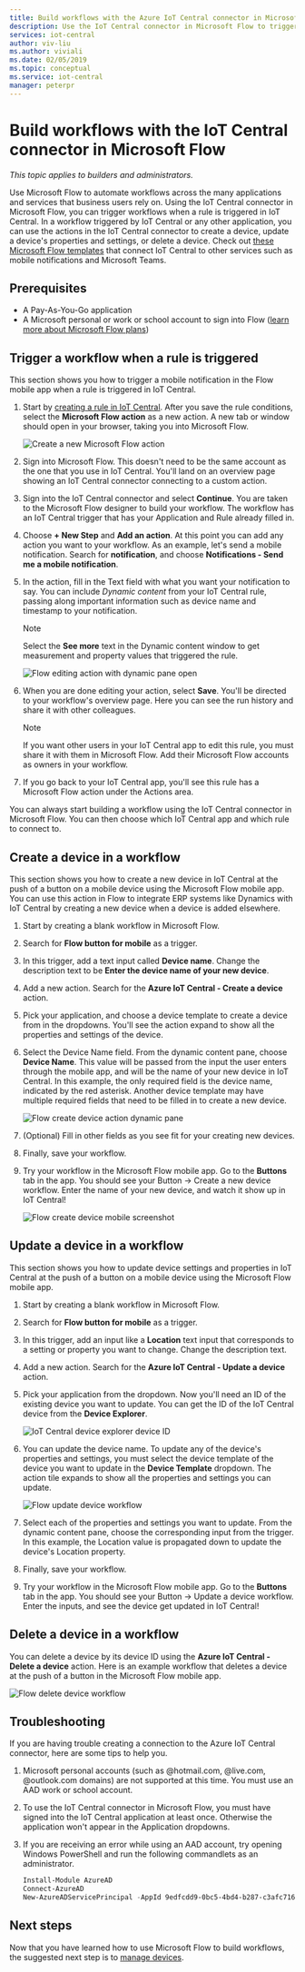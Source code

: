 ```yaml
---
title: Build workflows with the Azure IoT Central connector in Microsoft Flow | Microsoft Docs
description: Use the IoT Central connector in Microsoft Flow to trigger workflows and create, update, and delete devices in workflows.
services: iot-central
author: viv-liu
ms.author: viviali
ms.date: 02/05/2019
ms.topic: conceptual
ms.service: iot-central
manager: peterpr
---
```


# Build workflows with the IoT Central connector in Microsoft Flow

*This topic applies to builders and administrators.*

Use Microsoft Flow to automate workflows across the many applications and services that business users rely on. Using the IoT Central connector in Microsoft Flow, you can trigger workflows when a rule is triggered in IoT Central. In a workflow triggered by IoT Central or any other application, you can use the actions in the IoT Central connector to create a device, update a device's properties and settings, or delete a device. Check out [these Microsoft Flow templates](https://aka.ms/iotcentralflowtemplates) that connect IoT Central to other services such as mobile notifications and Microsoft Teams.

## Prerequisites

- A Pay-As-You-Go application
- A Microsoft personal or work or school account to sign into Flow ([learn more about Microsoft Flow plans](https://aka.ms/microsoftflowplans))

## Trigger a workflow when a rule is triggered

This section shows you how to trigger a mobile notification in the Flow mobile app when a rule is triggered in IoT Central.

1. Start by [creating a rule in IoT Central](howto-create-telemetry-rules.md). After you save the rule conditions, select the **Microsoft Flow action** as a new action. A new tab or window should open in your browser, taking you into Microsoft Flow.

    ![Create a new Microsoft Flow action](media/howto-add-microsoft-flow/createflowaction.png)

1. Sign into Microsoft Flow. This doesn't need to be the same account as the one that you use in IoT Central. You'll land on an overview page showing an IoT Central connector connecting to a custom action.

1. Sign into the IoT Central connector and select **Continue**. You are taken to the Microsoft Flow designer to build your workflow. The workflow has an IoT Central trigger that has your Application and Rule already filled in.

1. Choose **+ New Step** and **Add an action**. At this point you can add any action you want to your workflow. As an example, let's send a mobile notification. Search for **notification**, and choose **Notifications - Send me a mobile notification**.

1. In the action, fill in the Text field with what you want your notification to say. You can include *Dynamic content* from your IoT Central rule, passing along important information such as device name and timestamp to your notification.

    > [!NOTE]
    > Select the **See more** text in the Dynamic content window to get measurement and property values that triggered the rule.

    ![Flow editing action with dynamic pane open](./media/howto-add-microsoft-flow/flowdynamicpane.png)

1. When you are done editing your action, select **Save**. You'll be directed to your workflow's overview page. Here you can see the run history and share it with other colleagues.

    > [!NOTE]
    > If you want other users in your IoT Central app to edit this rule, you must share it with them in Microsoft Flow. Add their Microsoft Flow accounts as owners in your workflow.

1. If you go back to your IoT Central app, you'll see this rule has a Microsoft Flow action under the Actions area.

You can always start building a workflow using the IoT Central connector in Microsoft Flow. You can then choose which IoT Central app and which rule to connect to.

## Create a device in a workflow

This section shows you how to create a new device in IoT Central at the push of a button on a mobile device using the Microsoft Flow mobile app. You can use this action in Flow to integrate ERP systems like Dynamics with IoT Central by creating a new device when a device is added elsewhere.

1. Start by creating a blank workflow in Microsoft Flow.

1. Search for **Flow button for mobile** as a trigger.

1. In this trigger, add a text input called **Device name**. Change the description text to be **Enter the device name of your new device**.

1. Add a new action. Search for the **Azure IoT Central - Create a device** action.

1. Pick your application, and choose a device template to create a device from in the dropdowns. You'll see the action expand to show all the properties and settings of the device.

1. Select the Device Name field. From the dynamic content pane, choose **Device Name**. This value will be passed from the input the user enters through the mobile app, and will be the name of your new device in IoT Central. In this example, the only required field is the device name, indicated by the red asterisk. Another device template may have multiple required fields that need to be filled in to create a new device.

    ![Flow create device action dynamic pane](./media/howto-add-microsoft-flow/flowcreatedevice.png)
1. (Optional) Fill in other fields as you see fit for your creating new devices.

1. Finally, save your workflow.

1. Try your workflow in the Microsoft Flow mobile app. Go to the **Buttons** tab in the app. You should see your Button -> Create a new device workflow. Enter the name of your new device, and watch it show up in IoT Central!

    ![Flow create device mobile screenshot](./media/howto-add-microsoft-flow/flowmobilescreenshot.png)

## Update a device in a workflow

This section shows you how to update device settings and properties in IoT Central at the push of a button on a mobile device using the Microsoft Flow mobile app.

1. Start by creating a blank workflow in Microsoft Flow.

1. Search for **Flow button for mobile** as a trigger.

1. In this trigger, add an input like a **Location** text input that corresponds to a setting or property you want to change. Change the description text.

1. Add a new action. Search for the **Azure IoT Central - Update a device** action.

1. Pick your application from the dropdown. Now you'll need an ID of the existing device you want to update. You can get the ID of the IoT Central device from the **Device Explorer**.

    ![IoT Central device explorer device ID](./media/howto-add-microsoft-flow/iotcdeviceid.png)

1. You can update the device name. To update any of the device's properties and settings, you must select the device template of the device you want to update in the **Device Template** dropdown. The action tile expands to show all the properties and settings you can update.

    ![Flow update device workflow](./media/howto-add-microsoft-flow/flowupdatedevice.png)

1. Select each of the properties and settings you want to update. From the dynamic content pane, choose the corresponding input from the trigger. In this example, the Location value is propagated down to update the device's Location property.

1. Finally, save your workflow.

1. Try your workflow in the Microsoft Flow mobile app. Go to the **Buttons** tab in the app. You should see your Button -> Update a device workflow. Enter the inputs, and see the device get updated in IoT Central!

## Delete a device in a workflow

You can delete a device by its device ID using the **Azure IoT Central - Delete a device** action. Here is an example workflow that deletes a device at the push of a button in the Microsoft Flow mobile app.

   ![Flow delete device workflow](./media/howto-add-microsoft-flow/flowdeletedevice.png)
    
## Troubleshooting

If you are having trouble creating a connection to the Azure IoT Central connector, here are some tips to help you.

1. Microsoft personal accounts (such as @hotmail.com, @live.com, @outlook.com domains) are not supported at this time. You must use an AAD work or school account.

2. To use the IoT Central connector in Microsoft Flow, you must have signed into the IoT Central application at least once. Otherwise the application won't appear in the Application dropdowns.

3. If you are receiving an error while using an AAD account, try opening Windows PowerShell and run the following commandlets as an administrator.
    ``` PowerShell
    Install-Module AzureAD
    Connect-AzureAD
    New-AzureADServicePrincipal -AppId 9edfcdd9-0bc5-4bd4-b287-c3afc716aac7 -DisplayName "Azure IoT Central"
    ```
    
## Next steps
Now that you have learned how to use Microsoft Flow to build workflows, the suggested next step is to [manage devices](howto-manage-devices.md).

